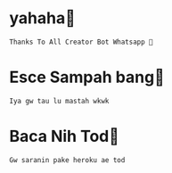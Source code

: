 # yahaha🗿
```
Thanks To All Creator Bot Whatsapp 🗿
````
# Esce Sampah bang🗿
``` 
Iya gw tau lu mastah wkwk
```
# Baca Nih Tod🗿
```
Gw saranin pake heroku ae tod
```
